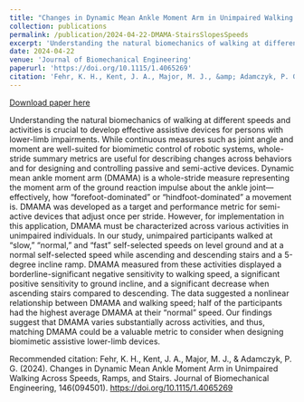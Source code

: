 ```yaml
---
title: "Changes in Dynamic Mean Ankle Moment Arm in Unimpaired Walking Across Speeds, Ramps, and Stairs"
collection: publications
permalink: /publication/2024-04-22-DMAMA-StairsSlopesSpeeds
excerpt: 'Understanding the natural biomechanics of walking at different speeds and activities is crucial to develop effective assistive devices for persons with lower-limb impairments. While continuous measures such as joint angle and moment are well-suited for biomimetic control of robotic systems, whole-stride summary metrics are useful for describing changes across behaviors and for designing and controlling passive and semi-active devices. Dynamic mean ankle moment arm (DMAMA) is a whole-stride measure representing the moment arm of the ground reaction impulse about the ankle joint—effectively, how “forefoot-dominated” or “hindfoot-dominated” a movement is. DMAMA was developed as a target and performance metric for semi-active devices that adjust once per stride. However, for implementation in this application, DMAMA must be characterized across various activities in unimpaired individuals. In our study, unimpaired participants walked at “slow,” “normal,” and “fast” self-selected speeds on level ground and at a normal self-selected speed while ascending and descending stairs and a 5-degree incline ramp. DMAMA measured from these activities displayed a borderline-significant negative sensitivity to walking speed, a significant positive sensitivity to ground incline, and a significant decrease when ascending stairs compared to descending. The data suggested a nonlinear relationship between DMAMA and walking speed; half of the participants had the highest average DMAMA at their “normal” speed. Our findings suggest that DMAMA varies substantially across activities, and thus, matching DMAMA could be a valuable metric to consider when designing biomimetic assistive lower-limb devices.'
date: 2024-04-22
venue: 'Journal of Biomechanical Engineering'
paperurl: 'https://doi.org/10.1115/1.4065269'
citation: 'Fehr, K. H., Kent, J. A., Major, M. J., &amp; Adamczyk, P. G. (2024). Changes in Dynamic Mean Ankle Moment Arm in Unimpaired Walking Across Speeds, Ramps, and Stairs. Journal of Biomechanical Engineering, 146(094501). https://doi.org/10.1115/1.4065269'
---
```


<a href='https://doi.org/10.1115/1.4065269'>Download paper here</a>

Understanding the natural biomechanics of walking at different speeds and activities is crucial to develop effective assistive devices for persons with lower-limb impairments. While continuous measures such as joint angle and moment are well-suited for biomimetic control of robotic systems, whole-stride summary metrics are useful for describing changes across behaviors and for designing and controlling passive and semi-active devices. Dynamic mean ankle moment arm (DMAMA) is a whole-stride measure representing the moment arm of the ground reaction impulse about the ankle joint—effectively, how “forefoot-dominated” or “hindfoot-dominated” a movement is. DMAMA was developed as a target and performance metric for semi-active devices that adjust once per stride. However, for implementation in this application, DMAMA must be characterized across various activities in unimpaired individuals. In our study, unimpaired participants walked at “slow,” “normal,” and “fast” self-selected speeds on level ground and at a normal self-selected speed while ascending and descending stairs and a 5-degree incline ramp. DMAMA measured from these activities displayed a borderline-significant negative sensitivity to walking speed, a significant positive sensitivity to ground incline, and a significant decrease when ascending stairs compared to descending. The data suggested a nonlinear relationship between DMAMA and walking speed; half of the participants had the highest average DMAMA at their “normal” speed. Our findings suggest that DMAMA varies substantially across activities, and thus, matching DMAMA could be a valuable metric to consider when designing biomimetic assistive lower-limb devices.

Recommended citation: Fehr, K. H., Kent, J. A., Major, M. J., & Adamczyk, P. G. (2024). Changes in Dynamic Mean Ankle Moment Arm in Unimpaired Walking Across Speeds, Ramps, and Stairs. Journal of Biomechanical Engineering, 146(094501). https://doi.org/10.1115/1.4065269